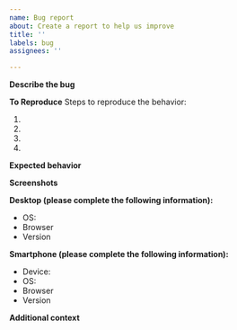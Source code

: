 ```yaml
---
name: Bug report
about: Create a report to help us improve
title: ''
labels: bug
assignees: ''

---
```


<!--
First look if there is already a similar bug report. If there is, add a comment to it instead!

Please also check if the bug is still present in latest master! Do so by adding the following lines to your Cargo.toml:


[patch.crates-io]
egui = { git = "https://github.com/emilk/egui", branch = "master" }
# if you're using eframe:
eframe = { git = "https://github.com/emilk/egui", branch = "master" }
-->

**Describe the bug**
<!-- A clear and concise description of what the bug is. An image is good, a gif or movie is better! -->

**To Reproduce**
Steps to reproduce the behavior:
1. <!-- Go to '…' -->
2. <!-- Click on '…' -->
3. <!-- Scroll down to '…' -->
4. <!-- See error -->

**Expected behavior**
<!-- A clear and concise description of what you expected to happen. -->

**Screenshots**
<!-- If applicable, add screenshots to help explain your problem. -->

**Desktop (please complete the following information):**
 - OS: <!-- e.g. iOS -->
 - Browser <!-- e.g. chrome, safari -->
 - Version <!-- e.g. 22 -->

**Smartphone (please complete the following information):**
 - Device: <!-- e.g. iPhone6 -->
 - OS: <!-- e.g. iOS8.1 -->
 - Browser <!-- e.g. stock browser, safari -->
 - Version <!-- e.g. 22 -->

**Additional context**
<!-- Add any other context about the problem here. -->
